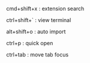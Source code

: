 cmd+shift+x : extension search

ctrl+shift+` : view terminal

alt+shift+o : auto import

ctrl+p : quick open

ctrl+tab : move tab focus 
